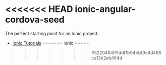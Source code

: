 <<<<<<< HEAD
ionic-angular-cordova-seed
==========================

The perfect starting point for an Ionic project.

- [Ionic Tutorials](http://ionicframework.com/tutorials/)
=======
ionic
=====
>>>>>>> 95220484ff5ddf1b94bbf9c4d466ca13d2eb484d
